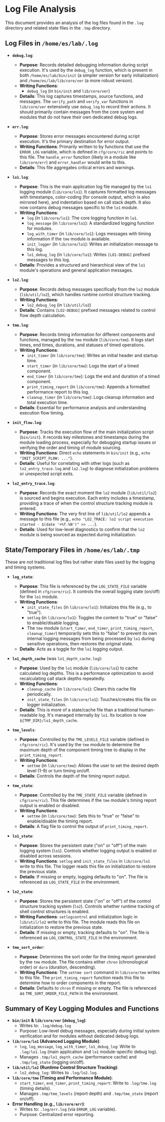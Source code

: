 # Log File Analysis

This document provides an analysis of the log files found in the `.log` directory and related state files in the `.tmp` directory.

## Log Files in `/home/es/lab/.log`

*   **`debug.log`**:
    *   **Purpose**: Records detailed debugging information during script execution. It's used by the `debug_log` function, which is present in both `/home/es/lab/bin/init` (a simpler version for early initialization) and `/home/es/lab/lib/core/ver` (a more robust version).
    *   **Writing Functions**:
        *   `debug_log` (in `bin/init` and `lib/core/ver`)
    *   **Details**: This log captures timestamps, source functions, and messages. The `verify_path` and `verify_var` functions in `lib/core/ver` extensively use `debug_log` to record their actions. It should primarily contain messages from the core system and modules that do not have their own dedicated debug logs.

*   **`err.log`**:
    *   **Purpose**: Stores error messages encountered during script execution. It's the primary destination for error output.
    *   **Writing Functions**: Primarily written to by functions that use the `ERROR_LOG` variable, which is defined in `cfg/core/ric` and points to this file. The `handle_error` function (likely in a module like `lib/core/err`) and `error_handler` would write to this.
    *   **Details**: This file aggregates critical errors and warnings.

*   **`lo1.log`**:
    *   **Purpose**: This is the main application log file managed by the `lo1` logging module (`lib/core/lo1`). It captures formatted log messages with timestamps, color-coding (for console output, which is also mirrored here), and indentation based on call stack depth. It also now contains debug messages specific to the `lo1` module.
    *   **Writing Functions**:
        *   `log` (in `lib/core/lo1`): The core logging function in `lo1`.
        *   `log_message` (in `lib/core/lo1`): A standardized logging function for modules.
        *   `log_with_timer` (in `lib/core/lo1`): Logs messages with timing information if the `tme` module is available.
        *   `init_logger` (in `lib/core/lo1`): Writes an initialization message to this log.
        *   `lo1_debug_log` (in `lib/core/lo1`): Writes `[LO1-DEBUG]` prefixed messages to this log.
    *   **Details**: Provides a structured and hierarchical view of the `lo1` module's operations and general application messages.

*   **`lo2.log`**:
    *   **Purpose**: Records debug messages specifically from the `lo2` module (`lib/util/lo2`), which handles runtime control structure tracking.
    *   **Writing Functions**:
        *   `lo2_debug_log` (in `lib/util/lo2`)
    *   **Details**: Contains `[LO2-DEBUG]` prefixed messages related to control flow depth calculation.

*   **`tme.log`**:
    *   **Purpose**: Records timing information for different components and functions, managed by the `tme` module (`lib/core/tme`). It logs start times, end times, durations, and statuses of timed operations.
    *   **Writing Functions**:
        *   `init_timer` (in `lib/core/tme`): Writes an initial header and startup time.
        *   `start_timer` (in `lib/core/tme`): Logs the start of a timed component.
        *   `end_timer` (in `lib/core/tme`): Logs the end and duration of a timed component.
        *   `print_timing_report` (in `lib/core/tme`): Appends a formatted performance report to this log.
        *   `cleanup_timer` (in `lib/core/tme`): Logs cleanup information and total execution time.
    *   **Details**: Essential for performance analysis and understanding execution flow timing.

*   **`init_flow.log`**:
    *   **Purpose**: Tracks the execution flow of the main initialization script (`bin/init`). It records key milestones and timestamps during the module loading process, especially for debugging startup issues or verifying the order and timing of module sourcing.
    *   **Writing Functions**: Direct `echo` statements in `bin/init` (e.g., `echo "INIT_SCRIPT_FLOW: ..."`).
    *   **Details**: Useful for correlating with other logs (such as `lo2_entry_trace.log` and `lo2.log`) to diagnose initialization problems or unexpected script exits.

*   **`lo2_entry_trace.log`**:
    *   **Purpose**: Records the exact moment the `lo2` module (`lib/util/lo2`) is sourced and begins execution. Each entry includes a timestamp, providing a trace of when the control structure tracking module is entered.
    *   **Writing Functions**: The very first line of `lib/util/lo2` appends a message to this file (e.g., `echo "LO2_TRACE: lo2 script execution started - $(date '+%T.%N')" >> ...`).
    *   **Details**: Used for low-level diagnostics to confirm that the `lo2` module is being sourced as expected during initialization.

## State/Temporary Files in `/home/es/lab/.tmp`

These are not traditional log files but rather state files used by the logging and timing systems.

*   **`log_state`**:
    *   **Purpose**: This file is referenced by the `LOG_STATE_FILE` variable (defined in `cfg/core/ric`). It controls the overall logging state (on/off) for the `lo1` module.
    *   **Writing Functions**:
        *   `init_state_files` (in `lib/core/lo1`): Initializes this file (e.g., to "true").
        *   `setlog` (in `lib/core/lo1`): Toggles the content to "true" or "false" to enable/disable logging.
        *   The `tme` module (`start_timer`, `end_timer`, `print_timing_report`, `cleanup_timer`) temporarily sets this to "false" to prevent its own internal logging messages from being processed by `lo1` during sensitive operations, then restores the original state.
    *   **Details**: Acts as a toggle for the `lo1` logging output.

*   **`lo1_depth_cache`** (was `lo1_depth_cache.log`):
    *   **Purpose**: Used by the `lo1` module (`lib/core/lo1`) to cache calculated log depths. This is a performance optimization to avoid recalculating call stack depths repeatedly.
    *   **Writing Functions**:
        *   `cleanup_cache` (in `lib/core/lo1`): Clears this cache file periodically.
        *   `init_state_files` (in `lib/core/lo1`): Touches/creates this file on logger initialization.
    *   **Details**: This is more of a state/cache file than a traditional human-readable log. It's managed internally by `lo1`. Its location is now `${TMP_DIR}/lo1_depth_cache`.

*   **`tme_levels`**:
    *   **Purpose**: Controlled by the `TME_LEVELS_FILE` variable (defined in `cfg/core/ric`). It's used by the `tme` module to determine the maximum depth of the component timing tree to display in the `print_timing_report`.
    *   **Writing Functions**:
        *   `settme` (in `lib/core/tme`): Allows the user to set the desired depth level (1-9) or turn timing on/off.
    *   **Details**: Controls the depth of the timing report output.

*   **`tme_state`**:
    *   **Purpose**: Controlled by the `TME_STATE_FILE` variable (defined in `cfg/core/ric`). This file determines if the `tme` module's timing report output is enabled or disabled.
    *   **Writing Functions**:
        *   `settme` (in `lib/core/tme`): Sets this to "true" or "false" to enable/disable the timing report.
    *   **Details**: A flag file to control the output of `print_timing_report`.

*   **`lo1_state`**:
    *   **Purpose**: Stores the persistent state ("on" or "off") of the main logging system (`lo1`). Controls whether logging output is enabled or disabled across sessions.
    *   **Writing Functions**: `setlog` and `init_state_files` in `lib/core/lo1` write to this file. The logger reads this file on initialization to restore the previous state.
    *   **Details**: If missing or empty, logging defaults to "on". The file is referenced as `LOG_STATE_FILE` in the environment.

*   **`lo2_state`**:
    *   **Purpose**: Stores the persistent state ("on" or "off") of the control structure tracking system (`lo2`). Controls whether runtime tracking of shell control structures is enabled.
    *   **Writing Functions**: `setlogcontrol` and initialization logic in `lib/util/lo2` write to this file. The module reads this file on initialization to restore the previous state.
    *   **Details**: If missing or empty, tracking defaults to "on". The file is referenced as `LOG_CONTROL_STATE_FILE` in the environment.

*   **`tme_sort_order`**:
    *   **Purpose**: Determines the sort order for the timing report generated by the `tme` module. The file contains either `chron` (chronological order) or `dura` (duration, descending).
    *   **Writing Functions**: The `settme sort` command in `lib/core/tme` writes to this file. The `print_timing_report` function reads this file to determine how to order components in the report.
    *   **Details**: Defaults to `chron` if missing or empty. The file is referenced as `TME_SORT_ORDER_FILE_PATH` in the environment.

## Summary of Key Logging Modules and Functions

*   **`bin/init` & `lib/core/ver` (`debug_log`)**:
    *   Writes to: `.log/debug.log`
    *   Purpose: Low-level debug messages, especially during initial system verification and for modules without dedicated debug logs.
*   **`lib/core/lo1` (Advanced Logging Module)**:
    *   `log`, `log_message`, `log_with_timer`, `lo1_debug_log`: Write to `.log/lo1.log` (main application and `lo1` module-specific debug log).
    *   Manages `.tmp/lo1_depth_cache` (performance cache) and `.tmp/log_state` (logging on/off).
*   **`lib/util/lo2` (Runtime Control Structure Tracking)**:
    *   `lo2_debug_log`: Writes to `.log/lo2.log`.
*   **`lib/core/tme` (Timing and Performance Module)**:
    *   `start_timer`, `end_timer`, `print_timing_report`: Write to `.log/tme.log` (timing details).
    *   Manages `.tmp/tme_levels` (report depth) and `.tmp/tme_state` (report on/off).
*   **Error Handling (e.g., `lib/core/err`)**:
    *   Writes to: `.log/err.log` (via `ERROR_LOG` variable).
    *   Purpose: Centralized error reporting.
